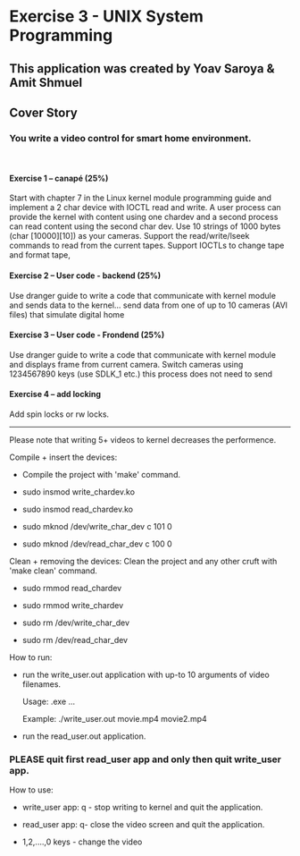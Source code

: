 # Exercise 3 - UNIX System Programming 

## This application was created by Yoav Saroya & Amit Shmuel 

## Cover Story

### You write a video control for smart home environment.

 
#### Exercise 1 – canapé (25%)
Start with chapter 7 in the Linux kernel module programming guide and implement a  2 char device with IOCTL read and write.
A user process can provide the kernel with content using one chardev and a second process can read content using the second char dev. 
Use 10 strings  of 1000 bytes (char [10000][10]) as your cameras. 
Support the read/write/lseek commands to read from the current tapes.
Support IOCTLs to change tape and format tape,

#### Exercise 2 – User code - backend  (25%)
Use dranger guide to write a code that communicate with kernel module and sends data to the kernel… send data from one of up to 10 cameras (AVI files) that simulate digital home 

#### Exercise 3 – User code - Frondend  (25%)
Use dranger guide to write a code that communicate with kernel module and displays frame from current camera. Switch cameras using 1234567890 keys (use SDLK_1 etc.) this process does not need to send 

#### Exercise 4 – add locking
Add spin locks or rw locks.

---

Please note that writing 5+ videos to kernel decreases the performence.


Compile + insert the devices:
	
- Compile the project with 'make' command.
	
- sudo insmod write_chardev.ko
	
- sudo insmod read_chardev.ko
	
- sudo mknod /dev/write_char_dev c 101 0
	
- sudo mknod /dev/read_char_dev c 100 0
	

Clean + removing the devices:
	Clean the project and any other cruft with 'make clean' command.
	
- sudo rmmod read_chardev
	
- sudo rmmod write_chardev
	
- sudo rm /dev/write_char_dev
	
- sudo rm /dev/read_char_dev
	

How to run:
	
- run the write_user.out application with up-to 10 arguments of video filenames.
	   
  Usage: .exe <video1> <video2>... <video10>
	   
  Example: ./write_user.out movie.mp4 movie2.mp4
	
- run the read_user.out application.
	

### PLEASE quit first read_user app and only then quit write_user app.
	
	
How to use:

	
- write_user app:
 q - stop writing to kernel and quit the application.

	
- read_user app:
  q- close the video screen and quit the application.
		
- 1,2,....,0 keys - change the video

